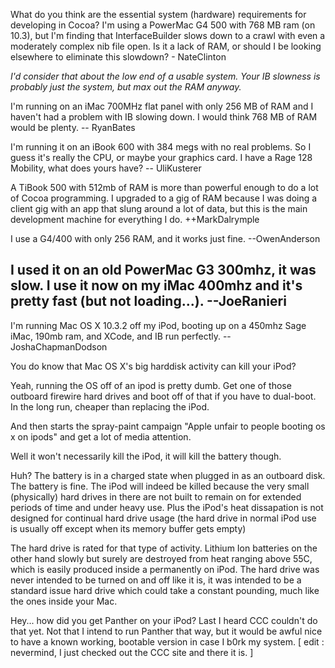 What do you think are the essential system (hardware) requirements for developing in Cocoa?  I'm using a PowerMac G4 500 with 768 MB ram (on 10.3), but I'm finding that InterfaceBuilder slows down to a crawl with even a moderately complex nib file open.  Is it a lack of RAM, or should I be looking elsewhere to eliminate this slowdown?  - NateClinton

*I'd consider that about the low end of a usable system. Your IB slowness is probably just the system, but max out the RAM anyway.*

I'm running on an iMac 700MHz flat panel with only 256 MB of RAM and I haven't had a problem with IB slowing down. I would think 768 MB of RAM would be plenty. -- RyanBates

I'm running it on an iBook 600 with 384 megs with no real problems. So I guess it's really the CPU, or maybe your graphics card. I have a Rage 128 Mobility, what does yours have? -- UliKusterer

A TiBook 500 with 512mb of RAM is more than powerful enough to do a lot of Cocoa programming.  I upgraded to a gig of RAM because I was doing a client gig with an app that slung around a lot of data, but this is the main development machine for everything I do.  ++MarkDalrymple

I use a G4/400 with only 256 RAM, and it works just fine. --OwenAnderson

I used it on an old PowerMac G3 300mhz, it was slow. I use it now on my iMac 400mhz and it's pretty fast (but not loading...). --JoeRanieri
----
I'm running Mac OS X 10.3.2 off my iPod, booting up on a 450mhz Sage iMac, 190mb ram, and XCode, and IB run perfectly.
-- JoshaChapmanDodson

You do know that Mac OS X's big harddisk activity can kill your iPod?

Yeah, running the OS off of an ipod is pretty dumb.  Get one of those outboard firewire hard drives and boot off of that if you have to dual-boot.  In the long run, cheaper than replacing the iPod.

And then starts the spray-paint campaign "Apple unfair to people booting os x on ipods" and get a lot of media attention.

Well it won't necessarily kill the iPod, it will kill the battery though.

Huh?  The battery is in a charged state when plugged in as an outboard disk.  The battery is fine.  The iPod will indeed be killed because the very small (physically) hard drives in there are not built to remain on for extended periods of time and under heavy use.  Plus the iPod's heat dissapation is not designed for continual hard drive usage (the hard drive in normal iPod use is usually off except when its memory buffer gets empty)

The hard drive is rated for that type of activity. Lithium Ion batteries on the other hand slowly but surely are destroyed from heat ranging above 55C, which is easily produced inside a permanently on iPod. The hard drive was never intended to be turned on and off like it is, it was intended to be a standard issue hard drive which could take a constant pounding, much like the ones inside your Mac.

Hey... how did you get Panther on your iPod? Last I heard CCC couldn't do that yet. Not that I intend to run Panther that way, but it would be awful nice to have a known working, bootable version in case I b0rk my system.  [ edit : nevermind, I just checked out the CCC site and there it is. ]
